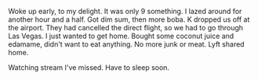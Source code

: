 Woke up early, to my delight. It was only 9 something. I lazed around for another hour and a half. Got dim sum, then more boba. K dropped us off at the airport. They had cancelled the direct flight, so we had to go through Las Vegas. I just wanted to get home. Bought some coconut juice and edamame, didn't want to eat anything. No more junk or meat. Lyft shared home.

Watching stream I've missed. Have to sleep soon.
